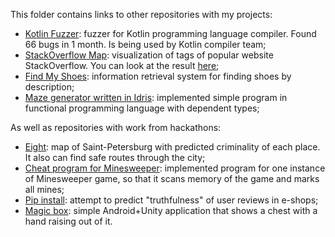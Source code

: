 This folder contains links to other repositories with my projects:
- [Kotlin Fuzzer](https://github.com/ItsLastDay/KotlinFuzzer): fuzzer for Kotlin programming language compiler. Found 66 bugs in 1 month. Is being used by Kotlin compiler team;
- [StackOverflow Map](https://github.com/ItsLastDay/StackOverflow_Map): visualization of tags of popular website StackOverflow. You can look at the result [here](https://tag-map.github.io/);
- [Find My Shoes](https://github.com/ItsLastDay/FindMyShoes): information retrieval system for finding shoes by description;
- [Maze generator written in Idris](https://github.com/ItsLastDay/idris-a-mazing): implemented simple program in functional programming language with dependent types;

As well as repositories with work from hackathons:
- [Eight](https://github.com/ItsLastDay/Eight): map of Saint-Petersburg with predicted criminality of each place. It also can find safe routes through the city;
- [Cheat program for Minesweeper](https://github.com/lesya-tishencko/Cheat-program): implemented program for one instance of Minesweeper game, so that it scans memory of the game and marks all mines;
- [Pip install](https://github.com/ItsLastDay/PipInstall): attempt to predict "truthfulness" of user reviews in e-shops;
- [Magic box](https://github.com/funtechhackday/magic-box/tree/b65b895c8bef0fad6414b4a89b5139698d58f115): simple Android+Unity application that shows a chest with a hand raising out of it.

